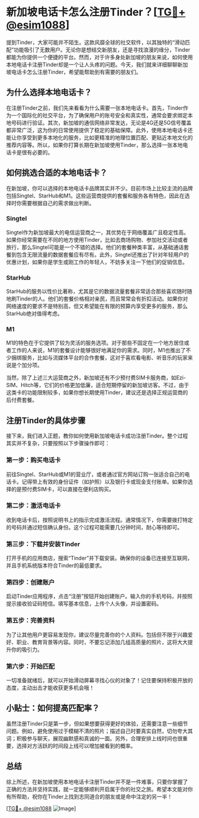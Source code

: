 # 新加坡电话卡怎么注册Tinder？[[TG💪+ @esim1088](https://t.me/s/esim1088)]

提到Tinder，大家可能并不陌生。这款风靡全球的社交软件，以其独特的“滑动匹配”功能吸引了无数用户。无论你是想结交新朋友，还是寻找浪漫的缘分，Tinder都能为你提供一个便捷的平台。然而，对于许多身处新加坡的朋友来说，如何使用本地电话卡注册Tinder却是一个让人头疼的问题。今天，我们就来详细聊聊新加坡电话卡怎么注册Tinder，希望能帮助到有需要的朋友们。

## 为什么选择本地电话卡？

在注册Tinder之前，我们先来看看为什么需要一张本地电话卡。首先，Tinder作为一个国际化的社交平台，为了确保用户的账号安全和真实性，通常会要求绑定本地号码进行验证。其次，新加坡的通信网络非常发达，无论是4G还是5G信号覆盖都非常广泛，这为你的日常使用提供了稳定的基础保障。此外，使用本地电话卡还能让你享受到更多本地化的服务，比如更精准的地理位置匹配、更贴近本地文化的推荐内容等。所以，如果你打算长期在新加坡使用Tinder，那么选择一张本地电话卡是很有必要的。

## 如何挑选合适的本地电话卡？

在新加坡，你可以选择的本地电话卡品牌其实并不少。目前市场上比较主流的品牌包括Singtel、StarHub和M1。这些运营商提供的套餐和服务各有特色，因此在选择时你需要根据自己的需求做出判断。

### Singtel

Singtel作为新加坡最大的电信运营商之一，其优势在于网络覆盖广且稳定性高。如果你经常需要在不同的地方使用Tinder，比如去商场购物、参加社交活动或者旅行，那么Singtel可能是一个不错的选择。他们的套餐种类丰富，从基础通话套餐到包含无限流量的数据套餐应有尽有。此外，Singtel还推出了针对年轻用户的优惠计划，如果你是学生或刚工作的年轻人，不妨多关注一下他们的促销信息。

### StarHub

StarHub的服务以性价比著称，尤其是它的数据流量套餐非常适合那些喜欢随时随地刷Tinder的人。他们的套餐价格相对亲民，而且常常会有折扣活动。如果你对网络速度的要求不是特别高，但又希望能在有限的预算内享受更多的服务，那么StarHub绝对值得考虑。

### M1

M1的特色在于它提供了较为灵活的服务选项。对于那些不固定在一个地方居住或者工作的人来说，M1的套餐设计能够很好地满足你的需求。同时，M1也推出了不少捆绑服务，比如与流媒体平台的合作套餐，这对于喜欢看电影、听音乐的玩家来说是个加分项。

当然，除了上述三大运营商之外，新加坡还有不少预付费SIM卡服务商，如Ezi-SIM、Hitch等，它们的价格更加低廉，适合短期停留的新加坡访客。不过，由于这类卡的功能限制较多，如果你想长期使用Tinder，建议还是选择正规运营商的后付费套餐。

## 注册Tinder的具体步骤

接下来，我们进入正题，教你如何使用新加坡电话卡成功注册Tinder。整个过程其实并不复杂，只要按照以下步骤操作即可：

### 第一步：购买电话卡

前往Singtel、StarHub或M1的营业厅，或者通过官方网站订购一张适合自己的电话卡。记得带上有效的身份证件（如护照）以及银行卡或现金支付账单。如果你选择的是预付费SIM卡，可以直接在便利店购买。

### 第二步：激活电话卡

收到电话卡后，按照说明书上的指示完成激活流程。通常情况下，你需要拨打特定的号码并通过短信确认身份。这个过程可能需要几分钟时间，耐心等待即可。

### 第三步：下载并安装Tinder

打开手机的应用商店，搜索“Tinder”并下载安装。确保你的设备已连接至互联网，并且手机系统版本符合Tinder的最低要求。

### 第四步：创建账户

启动Tinder应用程序，点击“注册”按钮开始创建账户。输入你的手机号码，并按照提示接收验证码短信。填写基本信息，上传个人头像，并设置密码。

### 第五步：完善资料

为了让其他用户更容易发现你，建议尽量完善你的个人资料。包括但不限于兴趣爱好、职业、教育背景等内容。同时，不要忘记添加几组高质量的照片，这将大大提升你的吸引力。

### 第六步：开始匹配

一切准备就绪后，就可以开始滑动屏幕寻找心仪的对象了！记住要保持积极开放的态度，主动出击才能收获更多机会哦！

## 小贴士：如何提高匹配率？

虽然注册Tinder只是第一步，但如果想要获得更好的体验，还需要注意一些细节问题。例如，避免使用过于模糊不清的照片；描述自己时要真实自然，切勿夸大其词；积极参与聊天，展现幽默感和真诚的一面。另外，合理安排上线时间也很重要，选择对方活跃的时间段上线可以增加被看到的概率。

## 总结

综上所述，在新加坡使用本地电话卡注册Tinder并不是一件难事，只要你掌握了正确的方法并坚持实践，就一定能够顺利开启属于你的社交之旅。希望本文能对你有所帮助，祝你在Tinder上找到志同道合的朋友或是命中注定的另一半！

[[TG💪+ @esim1088](https://t.me/s/esim1088) ![Image](https://i.postimg.cc/4NQfJmqS/Snipaste-2025-05-13-00-14-12.png)]